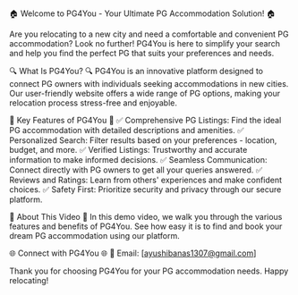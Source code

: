 🏠 Welcome to PG4You - Your Ultimate PG Accommodation Solution! 🏠

Are you relocating to a new city and need a comfortable and convenient PG accommodation? Look no further! PG4You is here to simplify your search and help you find the perfect PG that suits your preferences and needs.

🔍 What Is PG4You? 🔍
PG4You is an innovative platform designed to connect PG owners with individuals seeking accommodations in new cities. Our user-friendly website offers a wide range of PG options, making your relocation process stress-free and enjoyable.

🌟 Key Features of PG4You 🌟
✅ Comprehensive PG Listings: Find the ideal PG accommodation with detailed descriptions and amenities.
✅ Personalized Search: Filter results based on your preferences - location, budget, and more.
✅ Verified Listings: Trustworthy and accurate information to make informed decisions.
✅ Seamless Communication: Connect directly with PG owners to get all your queries answered.
✅ Reviews and Ratings: Learn from others' experiences and make confident choices.
✅ Safety First: Prioritize security and privacy through our secure platform.

🎥 About This Video 🎥
In this demo video, we walk you through the various features and benefits of PG4You. See how easy it is to find and book your dream PG accommodation using our platform. 

🌐 Connect with PG4You 🌐
📧 Email: [ayushibanas1307@gmail.com]

Thank you for choosing PG4You for your PG accommodation needs. Happy relocating!
